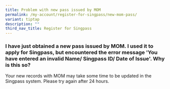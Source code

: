 ```yaml
---
title: Problem with new pass issued by MOM
permalink: /my-account/register-for-singpass/new-mom-pass/
variant: tiptap
description: ""
third_nav_title: Register for Singpass
---
```

<h3>I have just obtained a new pass issued by MOM. I used it to apply for Singpass, but encountered the error message 'You have entered an invalid Name/ Singpass ID/ Date of Issue'. Why is this so?</h3>
<p>Your new records with MOM may take some time to be updated in the Singpass
system. Please try again after 24 hours.</p>